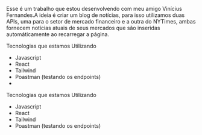 Esse é um trabalho que estou desenvolvendo com meu amigo Vinícius Fernandes.A ideia é criar um blog de notícias, para isso utilizamos duas APIs, uma para o setor de mercado financeiro
e a outra do NYTimes, ambas fornecem notícias atuais de seus mercados que são inseridas automáticamente ao recarregar a página.

Tecnologias que estamos Utilizando
- Javascript
- React
- Tailwind
- Poastman (testando os endpoints)
- 
Tecnologias que estamos Utilizando
- Javascript
- React
- Tailwind
- Poastman (testando os endpoints)

